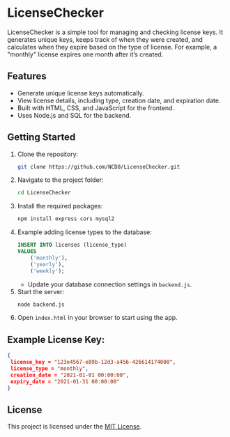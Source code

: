 # LicenseChecker

LicenseChecker is a simple tool for managing and checking license keys. It generates unique keys, keeps track of when they were created, and calculates when they expire based on the type of license. For example, a "monthly" license expires one month after it’s created.

## Features

- Generate unique license keys automatically.
- View license details, including type, creation date, and expiration date.
- Built with HTML, CSS, and JavaScript for the frontend.
- Uses Node.js and SQL for the backend.

## Getting Started

1. Clone the repository:
   ```bash
   git clone https://github.com/NCD0/LicenseChecker.git
   ```
2. Navigate to the project folder:
   ```bash
   cd LicenseChecker
   ```
3. Install the required packages:
   ```bash
   npm install express cors mysql2
   ```
4. Example adding license types to the database:
   ```sql
   INSERT INTO licenses (license_type) 
   VALUES 
       ('monthly'),
       ('yearly'),
       ('weekly');
   ```
   - Update your database connection settings in `backend.js`.
5. Start the server:
   ```bash
   node backend.js
   ```
6. Open `index.html` in your browser to start using the app.

## Example License Key:
```json
{
 license_key = "123e4567-e89b-12d3-a456-426614174000",
 license_type = "monthly",
 creation_date = "2021-01-01 00:00:00",
 expiry_date = "2021-01-31 00:00:00"
}
```

## License

This project is licensed under the [MIT License](LICENSE).

